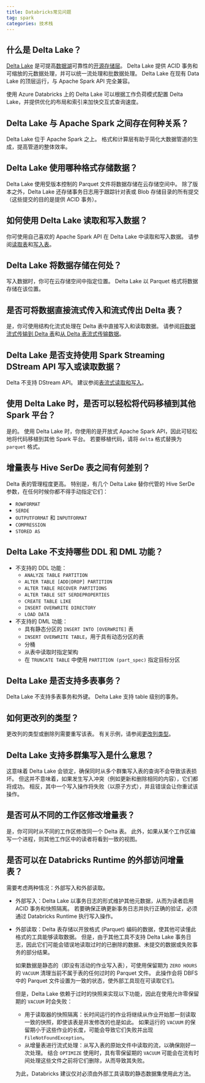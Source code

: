 ```yaml
---
title: Databricks常见问题 
tag: spark
categories: 技术栈  
---
```


## 什么是 Delta Lake？

[Delta Lake](https://delta.io/) 是可提高[数据湖](https://databricks.com/discover/data-lakes/introduction)可靠性的[开源存储层](https://github.com/delta-io/delta)。 Delta Lake 提供 ACID 事务和可缩放的元数据处理，并可以统一流处理和批数据处理。 Delta Lake 在现有 Data Lake 的顶层运行，与 Apache Spark API 完全兼容。

使用 Azure Databricks 上的 Delta Lake 可以根据工作负荷模式配置 Delta Lake，并提供优化的布局和索引来加快交互式查询速度。

## Delta Lake 与 Apache Spark 之间存在何种关系？

Delta Lake 位于 Apache Spark 之上。 格式和计算层有助于简化大数据管道的生成，提高管道的整体效率。

## Delta Lake 使用哪种格式存储数据？

Delta Lake 使用受版本控制的 Parquet 文件将数据存储在云存储空间中。 除了版本之外，Delta Lake 还存储事务日志用于跟踪针对表或 Blob 存储目录的所有提交（这些提交的目的是提供 ACID 事务）。

## 如何使用 Delta Lake 读取和写入数据？

你可使用自己喜欢的 Apache Spark API 在 Delta Lake 中读取和写入数据。 请参阅[读取表](https://docs.microsoft.com/zh-cn/azure/databricks/delta/delta-batch#deltadataframereads)和[写入表](https://docs.microsoft.com/zh-cn/azure/databricks/delta/delta-batch#deltadataframewrites)。

## Delta Lake 将数据存储在何处？

写入数据时，你可在云存储空间中指定位置。 Delta Lake 以 Parquet 格式将数据存储在该位置。

## 是否可将数据直接流式传入和流式传出 Delta 表？

是，你可使用结构化流式处理在 Delta 表中直接写入和读取数据。 请参阅[将数据流式传输到 Delta 表](https://docs.microsoft.com/zh-cn/azure/databricks/delta/delta-streaming#stream-sink)和[从 Delta 表流式传输数据](https://docs.microsoft.com/zh-cn/azure/databricks/delta/delta-streaming#stream-source)。

## Delta Lake 是否支持使用 Spark Streaming DStream API 写入或读取数据？

Delta 不支持 DStream API。 建议参阅[表流式读取和写入](https://docs.microsoft.com/zh-cn/azure/databricks/delta/delta-streaming)。

## 使用 Delta Lake 时，是否可以轻松将代码移植到其他 Spark 平台？

是的。 使用 Delta Lake 时，你使用的是开放式 Apache Spark API，因此可轻松地将代码移植到其他 Spark 平台。 若要移植代码，请将 `delta` 格式替换为 `parquet` 格式。

## 增量表与 Hive SerDe 表之间有何差别？

Delta 表的管理程度更高。 特别是，有几个 Delta Lake 替你代管的 Hive SerDe 参数，在任何时候你都不得手动指定它们：

- `ROWFORMAT`
- `SERDE`
- `OUTPUTFORMAT` 和 `INPUTFORMAT`
- `COMPRESSION`
- `STORED AS`

## Delta Lake 不支持哪些 DDL 和 DML 功能？

- 不支持的 DDL 功能：
  - `ANALYZE TABLE PARTITION`
  - `ALTER TABLE [ADD|DROP] PARTITION`
  - `ALTER TABLE RECOVER PARTITIONS`
  - `ALTER TABLE SET SERDEPROPERTIES`
  - `CREATE TABLE LIKE`
  - `INSERT OVERWRITE DIRECTORY`
  - `LOAD DATA`
- 不支持的 DML 功能：
  - 具有静态分区的 `INSERT INTO [OVERWRITE]` 表
  - `INSERT OVERWRITE TABLE`，用于具有动态分区的表
  - 分桶
  - 从表中读取时指定架构
  - 在 `TRUNCATE TABLE` 中使用 `PARTITION (part_spec)` 指定目标分区

## Delta Lake 是否支持多表事务？

Delta Lake 不支持多表事务和外键。 Delta Lake 支持 table 级别的事务。

## 如何更改列的类型？

更改列的类型或删除列需要重写该表。 有关示例，请参阅[更改列类型](https://docs.microsoft.com/zh-cn/azure/databricks/delta/delta-batch#change-column-type)。

## Delta Lake 支持多群集写入是什么意思？

这意味着 Delta Lake 会锁定，确保同时从多个群集写入表的查询不会导致该表损坏。 但这并不意味着，如果发生写入冲突（例如更新和删除相同的内容），它们都将成功。 相反，其中一个写入操作将失败（以原子方式），并且错误会让你重试该操作。

## 是否可从不同的工作区修改增量表？

是，你可同时从不同的工作区修改同一个 Delta 表。 此外，如果从某个工作区编写一个进程，则其他工作区中的读者将看到一致的视图。

## 是否可以在 Databricks Runtime 的外部访问增量表？

需要考虑两种情况：外部写入和外部读取。

- 外部写入：Delta Lake 以事务日志的形式维护其他元数据，从而为读者启用 ACID 事务和快照隔离。 若要确保正确更新事务日志并执行正确的验证，必须通过 Databricks Runtime 执行写入操作。

- 外部读取：Delta 表存储以开放格式 (Parquet) 编码的数据，使其他可读懂此格式的工具能够读取数据。 但是，由于其他工具不支持 Delta Lake 事务日志，因此它们可能会错误地读取过时的已删除的数据、未提交的数据或失败事务的部分结果。

  如果数据是静态的（即没有活动的作业写入表），可使用保留期为 `ZERO HOURS` 的 `VACUUM` 清理当前不属于表的任何过时的 Parquet 文件。 此操作会将 DBFS 中的 Parquet 文件设置为一致的状态，使外部工具现在可读取它们。

  但是，Delta Lake 依赖于过时的快照来实现以下功能，因此在使用允许零保留期的 `VACUUM` 时会失败：

  - 用于读取器的快照隔离：长时间运行的作业将继续从作业开始那一刻读取一致的快照，即使该表是并发修改的也是如此。 如果运行的 `VACUUM` 的保留期小于这些作业的长度，可能会导致它们失败并出现 `FileNotFoundException`。
  - 从增量表进行流式处理：从写入表的原始文件中读取的流，以确保刚好一次处理。 结合 `OPTIMIZE` 使用时，具有零保留期的 `VACUUM` 可能会在流有时间处理这些文件之前将它们删除，从而导致其失败。

  为此，Databricks 建议仅对必须由外部工具读取的静态数据集使用此方法。
